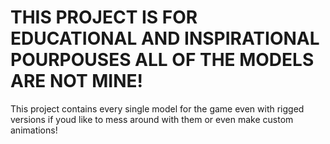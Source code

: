 # THIS PROJECT IS FOR EDUCATIONAL AND INSPIRATIONAL POURPOUSES ALL OF THE MODELS ARE NOT MINE!
This project contains every single model for the game even with rigged versions if youd like to mess around with them or even make custom animations!
